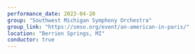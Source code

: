 ```yaml
---
performance_date: 2023-04-20
group: "Southwest Michigan Symphony Orchestra"
group_link: "https://smso.org/event/an-american-in-paris/"
location: "Berrien Springs, MI"
conductor: true
---
```

